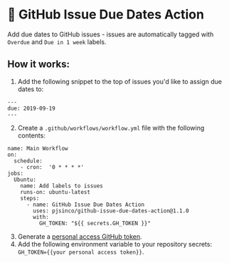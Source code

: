 # :calendar: GitHub Issue Due Dates Action
Add due dates to GitHub issues - issues are automatically tagged with `Overdue` and `Due in 1 week` labels. 

## How it works:
1. Add the following snippet to the top of issues you'd like to assign due dates to:
```
---
due: 2019-09-19
---
```
2. Create a `.github/workflows/workflow.yml` file with the following contents:
```
name: Main Workflow
on:
  schedule:
    - cron:  '0 * * * *'
jobs:
  Ubuntu:
    name: Add labels to issues
    runs-on: ubuntu-latest
    steps:
      - name: GitHub Issue Due Dates Action
        uses: pjsinco/github-issue-due-dates-action@1.1.0
        with:
          GH_TOKEN: "${{ secrets.GH_TOKEN }}"
```
3. Generate a [personal access GitHub token](https://github.com/settings/tokens).
4. Add the following environment variable to your repository secrets: `GH_TOKEN={{your personal access token}}`.
